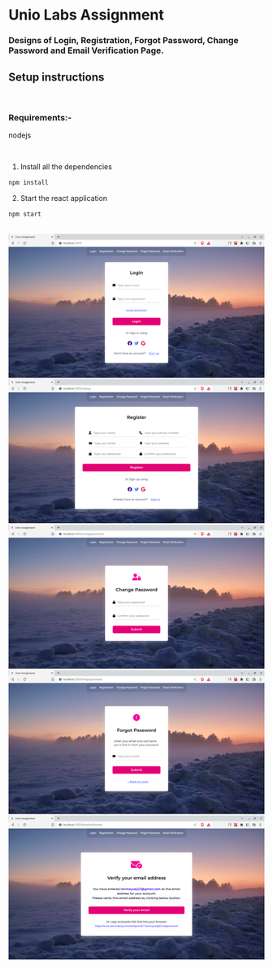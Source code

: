 # Unio Labs Assignment

### Designs of Login, Registration, Forgot Password, Change Password and Email Verification Page.

## Setup instructions

<br/>

### Requirements:- 
nodejs

<br/>


1. Install all the dependencies
```sh
npm install
```

2. Start the react application
```sh
npm start
```

<br/>

<img src="./public/ss1.png" />
<img src="./public/ss2.png" />
<img src="./public/ss3.png" />
<img src="./public/ss4.png" />
<img src="./public/ss5.png" />
